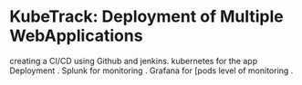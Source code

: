 # KubeTrack: Deployment of Multiple WebApplications
creating a CI/CD using Github and jenkins.
kubernetes for the app Deployment .
Splunk for monitoring .
Grafana for [pods level of monitoring .
